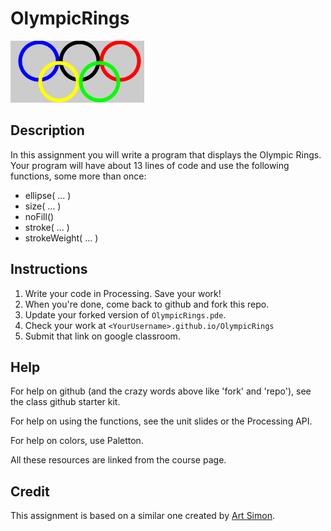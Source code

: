 # OlympicRings

![rings](rings.png)

## Description
In this assignment you will write a program that displays the Olympic Rings. Your program will have about 13 lines of code and use the following functions, some more than once:

* ellipse( ... )
* size( ... )
* noFill()
* stroke( ... )
* strokeWeight( ... )

## Instructions
1. Write your code in Processing. Save your work!
1. When you're done, come back to github and fork this repo.
1. Update your forked version of `OlympicRings.pde`.
1. Check your work at `<YourUsername>.github.io/OlympicRings`
1. Submit that link on google classroom.

## Help
For help on github (and the crazy words above like 'fork' and 'repo'), see the class github starter kit.

For help on using the functions, see the unit slides or the Processing API.

For help on colors, use Paletton.

All these resources are linked from the course page.

## Credit
This assignment is based on a similar one created by [Art Simon](http://apcslowell.github.io).

